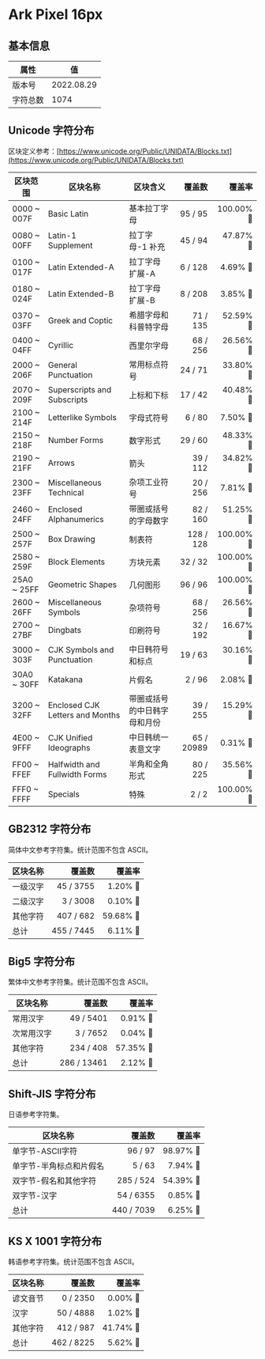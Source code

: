 # Ark Pixel 16px

## 基本信息

| 属性 | 值 |
|---|---|
| 版本号 | 2022.08.29 |
| 字符总数 | 1074 |

## Unicode 字符分布

区块定义参考：[https://www.unicode.org/Public/UNIDATA/Blocks.txt](https://www.unicode.org/Public/UNIDATA/Blocks.txt)

| 区块范围 | 区块名称 | 区块含义 | 覆盖数 | 覆盖率 |
|---|---|---|---:|---:|
| 0000 ~ 007F | Basic Latin | 基本拉丁字母 | 95 / 95 | 100.00% 🚩 |
| 0080 ~ 00FF | Latin-1 Supplement | 拉丁字母-1 补充 | 45 / 94 | 47.87% 🚧 |
| 0100 ~ 017F | Latin Extended-A | 拉丁字母 扩展-A | 6 / 128 | 4.69% 🚧 |
| 0180 ~ 024F | Latin Extended-B | 拉丁字母 扩展-B | 8 / 208 | 3.85% 🚧 |
| 0370 ~ 03FF | Greek and Coptic | 希腊字母和科普特字母 | 71 / 135 | 52.59% 🚧 |
| 0400 ~ 04FF | Cyrillic | 西里尔字母 | 68 / 256 | 26.56% 🚧 |
| 2000 ~ 206F | General Punctuation | 常用标点符号 | 24 / 71 | 33.80% 🚧 |
| 2070 ~ 209F | Superscripts and Subscripts | 上标和下标 | 17 / 42 | 40.48% 🚧 |
| 2100 ~ 214F | Letterlike Symbols | 字母式符号 | 6 / 80 | 7.50% 🚧 |
| 2150 ~ 218F | Number Forms | 数字形式 | 29 / 60 | 48.33% 🚧 |
| 2190 ~ 21FF | Arrows | 箭头 | 39 / 112 | 34.82% 🚧 |
| 2300 ~ 23FF | Miscellaneous Technical | 杂项工业符号 | 20 / 256 | 7.81% 🚧 |
| 2460 ~ 24FF | Enclosed Alphanumerics | 带圈或括号的字母数字 | 82 / 160 | 51.25% 🚧 |
| 2500 ~ 257F | Box Drawing | 制表符 | 128 / 128 | 100.00% 🚩 |
| 2580 ~ 259F | Block Elements | 方块元素 | 32 / 32 | 100.00% 🚩 |
| 25A0 ~ 25FF | Geometric Shapes | 几何图形 | 96 / 96 | 100.00% 🚩 |
| 2600 ~ 26FF | Miscellaneous Symbols | 杂项符号 | 68 / 256 | 26.56% 🚧 |
| 2700 ~ 27BF | Dingbats | 印刷符号 | 32 / 192 | 16.67% 🚧 |
| 3000 ~ 303F | CJK Symbols and Punctuation | 中日韩符号和标点 | 19 / 63 | 30.16% 🚧 |
| 30A0 ~ 30FF | Katakana | 片假名 | 2 / 96 | 2.08% 🚧 |
| 3200 ~ 32FF | Enclosed CJK Letters and Months | 带圈或括号的中日韩字母和月份 | 39 / 255 | 15.29% 🚧 |
| 4E00 ~ 9FFF | CJK Unified Ideographs | 中日韩统一表意文字 | 65 / 20989 | 0.31% 🚧 |
| FF00 ~ FFEF | Halfwidth and Fullwidth Forms | 半角和全角形式 | 80 / 225 | 35.56% 🚧 |
| FFF0 ~ FFFF | Specials | 特殊 | 2 / 2 | 100.00% 🚩 |

## GB2312 字符分布

简体中文参考字符集。统计范围不包含 ASCII。

| 区块名称 | 覆盖数 | 覆盖率 |
|---|---:|---:|
| 一级汉字 | 45 / 3755 | 1.20% 🚧 |
| 二级汉字 | 3 / 3008 | 0.10% 🚧 |
| 其他字符 | 407 / 682 | 59.68% 🚧 |
| 总计 | 455 / 7445 | 6.11% 🚧 |

## Big5 字符分布

繁体中文参考字符集。统计范围不包含 ASCII。

| 区块名称 | 覆盖数 | 覆盖率 |
|---|---:|---:|
| 常用汉字 | 49 / 5401 | 0.91% 🚧 |
| 次常用汉字 | 3 / 7652 | 0.04% 🚧 |
| 其他字符 | 234 / 408 | 57.35% 🚧 |
| 总计 | 286 / 13461 | 2.12% 🚧 |

## Shift-JIS 字符分布

日语参考字符集。

| 区块名称 | 覆盖数 | 覆盖率 |
|---|---:|---:|
| 单字节-ASCII字符 | 96 / 97 | 98.97% 🚧 |
| 单字节-半角标点和片假名 | 5 / 63 | 7.94% 🚧 |
| 双字节-假名和其他字符 | 285 / 524 | 54.39% 🚧 |
| 双字节-汉字 | 54 / 6355 | 0.85% 🚧 |
| 总计 | 440 / 7039 | 6.25% 🚧 |

## KS X 1001 字符分布

韩语参考字符集。统计范围不包含 ASCII。

| 区块名称 | 覆盖数 | 覆盖率 |
|---|---:|---:|
| 谚文音节 | 0 / 2350 | 0.00% 🚧 |
| 汉字 | 50 / 4888 | 1.02% 🚧 |
| 其他字符 | 412 / 987 | 41.74% 🚧 |
| 总计 | 462 / 8225 | 5.62% 🚧 |
